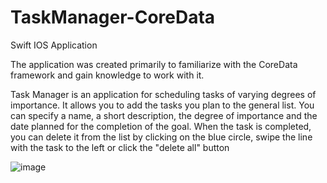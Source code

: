 # TaskManager-CoreData
Swift IOS Application

The application was created primarily to familiarize with the CoreData framework and gain knowledge to work with it. 

Task Manager is an application for scheduling tasks of varying degrees of importance. It allows you to add the tasks you plan to the general list. 
You can specify a name, a short description, the degree of importance and the date planned for the completion of the goal. When the task is completed, you can delete it from the list by clicking on the blue circle, swipe the line with the task to the left or click the "delete all" button

![image](https://user-images.githubusercontent.com/81229461/153763085-a6155b74-ab99-429d-b4aa-cfa7fda14dd8.png)
